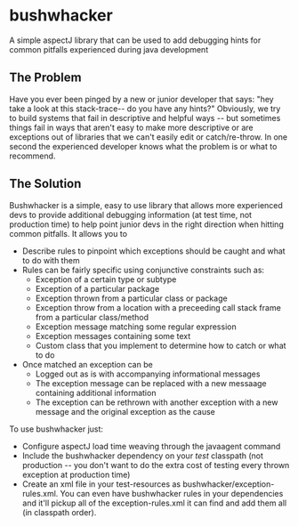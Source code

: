 bushwhacker
===========

A simple aspectJ library that can be used to add debugging hints for common pitfalls experienced during java development

## The Problem
Have you ever been pinged by a new or junior developer that says: "hey take a look at this stack-trace-- do you have any hints?"  Obviously, we try to build systems that fail in descriptive and helpful ways -- but sometimes things fail in ways that aren't easy to make more descriptive or are exceptions out of libraries that we can't easily edit or catch/re-throw.  In one second the experienced developer knows what the problem is or what to recommend.  

## The Solution
Bushwhacker is a simple, easy to use library that allows more experienced devs to provide additional debugging information (at test time, not production time) to help point junior devs in the right direction when hitting common pitfalls.  It allows you to 
* Describe rules to pinpoint which exceptions should be caught and what to do with them
* Rules can be fairly specific using conjunctive constraints such as:
  * Exception of a certain type or subtype
  * Exception of a particular package
  * Exception thrown from a particular class or package
  * Exception throw from a location with a preceeding call stack frame from a particular class/method
  * Exception message matching some regular expression
  * Exception messages containing some text
  * Custom class that you implement to determine how to catch or what to do
* Once matched an exception can be
  * Logged out as is with accompanying informational messages
  * The exception message can be replaced with a new messaage containing additional information
  * The exception can be rethrown with another exception with a new message and the original exception as the cause

To use bushwhacker just:
* Configure aspectJ load time weaving through the javaagent command
* Include the bushwhacker dependency on your *test* classpath (not production -- you don't want to do the extra cost of testing every thrown exception at production time)
* Create an xml file in your test-resources as bushwhacker/exception-rules.xml.  You can even have bushwhacker rules in your dependencies and it'll pickup all of the exception-rules.xml it can find and add them all (in classpath order).
